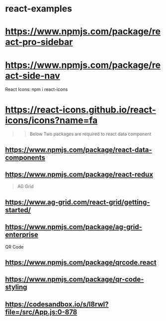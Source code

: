 # react-examples

# https://www.npmjs.com/package/react-pro-sidebar

# https://www.npmjs.com/package/react-side-nav

React Icons: npm i react-icons

# https://react-icons.github.io/react-icons/icons?name=fa

> > Below Two packages are required to react data component

## https://www.npmjs.com/package/react-data-components

## https://www.npmjs.com/package/react-redux

> AG Grid

## https://www.ag-grid.com/react-grid/getting-started/

## https://www.npmjs.com/package/ag-grid-enterprise

QR Code

## https://www.npmjs.com/package/qrcode.react

## https://www.npmjs.com/package/qr-code-styling

## https://codesandbox.io/s/l8rwl?file=/src/App.js:0-878
